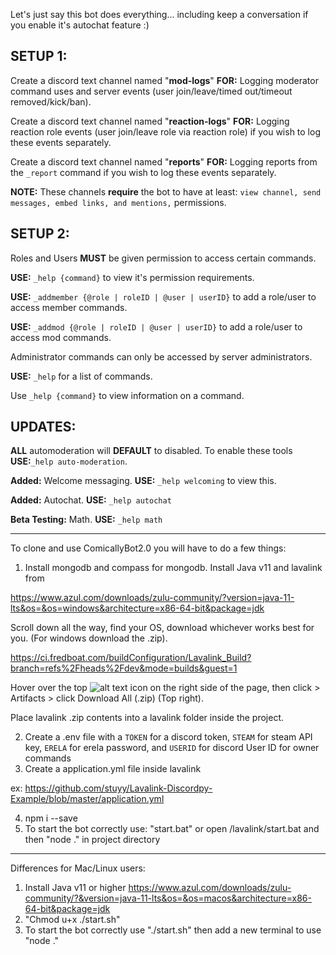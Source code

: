 Let's just say this bot does everything... including keep a conversation if you enable it's autochat feature :)

SETUP 1:
-----------------------------------------------------------------------
Create a discord text channel named "**mod-logs**"
**FOR:** Logging moderator command uses and server events (user join/leave/timed out/timeout removed/kick/ban). 

Create a discord text channel named "**reaction-logs**"
**FOR:** Logging reaction role events (user join/leave role via reaction role) if you wish to log these events separately.

Create a discord text channel named "**reports**"
**FOR:** Logging reports from the `_report` command if you wish to log these events separately.

**NOTE:** These channels **require** the bot to have at least: 
`view channel, send messages, embed links, and mentions,` permissions.

SETUP 2:
-----------------------------------------------------------------------
Roles and Users **MUST** be given permission to access certain commands.

**USE:** `_help {command}` to view it's permission requirements.

**USE:** `_addmember {@role | roleID | @user | userID}` to add a role/user to access member commands.

**USE:** `_addmod {@role | roleID | @user | userID}` to add a role/user to access mod commands.

Administrator commands can only be accessed by server administrators.

**USE:** `_help` for a list of commands.

Use `_help {command}` to view information on a command. 

UPDATES: 
-----------------------------------------------------------------------
**ALL** automoderation will **DEFAULT** to disabled. To enable these tools **USE:**`_help auto-moderation`.

**Added:** Welcome messaging. **USE:** `_help welcoming` to view this.

**Added:** Autochat. **USE:** `_help autochat`

**Beta Testing:** Math. **USE:** `_help math`
________________________________________________________________________________
To clone and use ComicallyBot2.0 you will have to do a few things:
1. Install mongodb and compass for mongodb. Install Java v11 and lavalink from

https://www.azul.com/downloads/zulu-community/?version=java-11-lts&os=&os=windows&architecture=x86-64-bit&package=jdk 

Scroll down all the way, find your OS, download whichever works best for you. (For windows download the .zip).

https://ci.fredboat.com/buildConfiguration/Lavalink_Build?branch=refs%2Fheads%2Fdev&mode=builds&guest=1 

Hover over the top ![alt text](https://cdn.discordapp.com/attachments/418817098278764544/887838713500024832/unknown.png) icon on the right side of the page, then click > Artifacts > click Download All (.zip) (Top right).

Place lavalink .zip contents into a lavalink folder inside the project.

2. Create a .env file with a `TOKEN` for a discord token, `STEAM` for steam API key, `ERELA` for erela password, and `USERID` for discord User ID for owner commands
3. Create a application.yml file inside lavalink 

ex: https://github.com/stuyy/Lavalink-Discordpy-Example/blob/master/application.yml

4. npm i --save
5. To start the bot correctly use: "start.bat" or open /lavalink/start.bat and then "node ." in project directory
________________________________________________________________________________
Differences for Mac/Linux users:
1. Install Java v11 or higher https://www.azul.com/downloads/zulu-community/?&version=java-11-lts&os=&os=macos&architecture=x86-64-bit&package=jdk
2. "Chmod u+x ./start.sh"
3. To start the bot correctly use "./start.sh" then add a new terminal to use "node ."